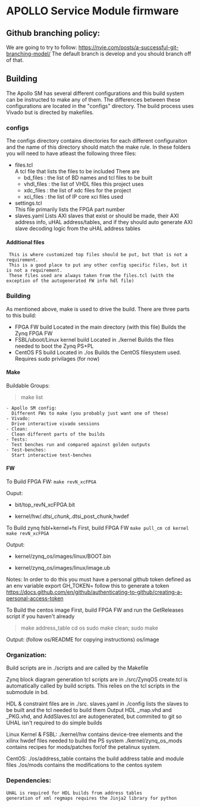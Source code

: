 # APOLLO Service Module firmware

## Github branching policy:
We are going to try to follow: https://nvie.com/posts/a-successful-git-branching-model/
The default branch is develop and you should branch off of that.

## Building
The Apollo SM has several different configurations and this build system can be instructed to make any of them.
The differences between these configurations are located in the "configs" directory.
The build process uses Vivado but is directed by makefiles. 

### configs
The configs directory contains directories for each different configuraiton and the name of this directory should match the make rule.
In these folders you will need to have atleast the following three files:
 - files.tcl  
   A tcl file that lists the files to be included
   There are
   - bd_files   : the list of BD names and tcl files to be built
   - vhdl_files : the list of VHDL files this project uses
   - xdc_files  : the list of xdc files for the project
   - xci_files  : the list of IP core xci files used
 - settings.tcl  
   This file primarily lists the FPGA part number
 - slaves.yaml 
   Lists AXI slaves that exist or should be made, their AXI address info, uHAL address/tables, and if they should auto generate AXI slave decoding logic from the uHAL address tables

#### Additional files

     This is where customized top files should be put, but that is not a requirement. 
     This is a good place to put any other config specific files, but it is not a requirement. 
     These files used are always taken from the files.tcl (with the exception of the autogenerated FW info hdl file)

### Building
As mentioned above, make is used to drive the build.  There are three parts to this build:
 - FPGA FW build 
   Located in the main directory (with this file)
   Builds the Zynq FPGA FW   
 - FSBL/uboot/Linux kernel build
   Located in ./kernel
   Builds the files needed to boot the Zynq PS+PL
 - CentOS FS build
   Located in ./os
   Builds the CentOS filesystem used.  
   Requires sudo privilages (for now)

#### Make
Buildable Groups:
  > make list

    - Apollo SM config:
      Different FWs to make (you probably just want one of these)
    - Vivado:
      Drive interactive vivado sessions
    - Clean:
      Clean different parts of the builds
    - Tests:
      Test benches run and compared against golden outputs
    - Test-benches:
      Start interactive test-benches

#### FW
To Build FPGA FW:
  `make revN_xcFPGA`

  Ouput:
  
   - bit/top_revN_xcFPGA.bit
  
   - kernel/hw/*.dtsi_chunk,*.dtsi_post_chunk,hwdef

To Build zynq fsbl+kernel+fs
  First, build FPGA FW
  `make pull_cm
  cd kernel
  make revN_xcFPGA`

  Output:
  
   - kernel/zynq_os/images/linux/BOOT.bin
  
   - kernel/zynq_os/images/linux/image.ub

  Notes: In order to do this you must have a personal github token defined as an env variable
  export GH_TOKEN=<your token here>
  follow this to generate a token https://docs.github.com/en/github/authenticating-to-github/creating-a-personal-access-token


To Build the centos image
   First, build FPGA FW and run the GetReleases script if you haven't already
   > make address_table
   > cd os
   > sudo make clean; sudo make

   Output: (follow os/README for copying instructions)
     os/image

   
### Organization:
  Build scripts are in ./scripts and are called by the Makefile
  
  Zynq block diagram generation tcl scripts are in ./src/ZynqOS
    create.tcl is automatically called by build scripts.
  This relies on the tcl scripts in the submodule in bd.

  HDL & constraint files are in ./src.
  slaves.yaml in ./config lists the slaves to be built and the tcl needed to build them
  Output HDL _map.vhd and _PKG.vhd, and AddSlaves.tcl are autogenerated, but commited to git so UHAL isn't required to do simple builds 

  Linux Kernel & FSBL:
    ./kernel/hw contains device-tree elements and the xilinx hwdef files needed to build the PS system
    ./kernel/zynq_os_mods contains recipes for mods/patches for/of the petalinux system.

  CentOS:
    ./os/address_table contains the build address table and module files
    ./os/mods contains the modifications to the centos system

### Dependencies:
	UHAL is required for HDL builds from address tables
	generation of xml regmaps requires the Jinja2 library for python
